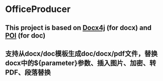 # OfficeProducer

## This project is based on [Docx4j](https://github.com/plutext/docx4j) (for docx) and [POI](https://poi.apache.org/) (for doc)

## 支持从docx/doc模板生成doc/docx/pdf文件，替换docx中的${parameter}参数、插入图片、加密、转PDF、段落替换
